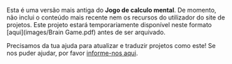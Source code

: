 Esta é uma versão mais antiga do **Jogo de calculo mental**. De momento, não inclui o conteúdo mais recente nem os recursos do utilizador do site de projetos. Este projeto estará temporariamente disponível neste formato [aqui](images/Brain Game.pdf) antes de ser arquivado. 

Precisamos da tua ajuda para atualizar e traduzir projetos como este! Se nos puder ajudar, por favor [informe-nos aqui](https://rpf.io/translators).
